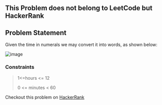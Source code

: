 ﻿## This Problem does not belong to LeetCode but HackerRank

## Problem Statement

Given the time in numerals we may convert it into words, as shown below:

![image](https://user-images.githubusercontent.com/50665853/120085288-82909a00-c0f4-11eb-9379-7a06faedc960.png)


### Constraints

> 1<=hours <= 12
>
> 0 <= minutes < 60

Checkout this problem on [HackerRank](https://www.hackerrank.com/challenges/the-time-in-words/problem)
